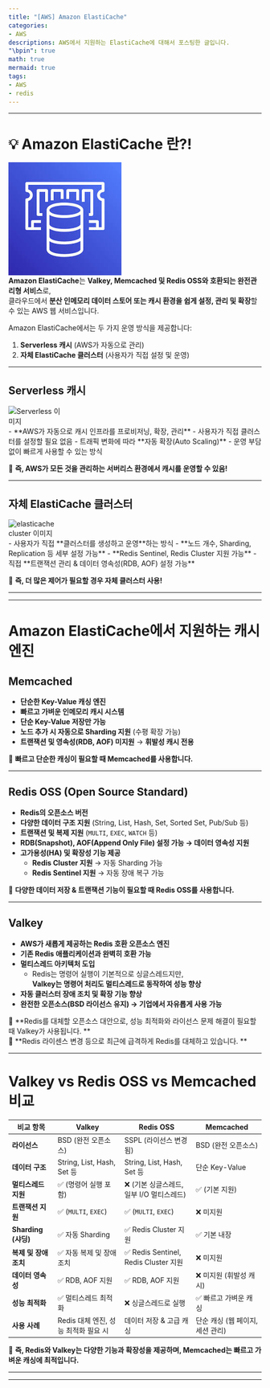 ```yaml
---
title: "[AWS] Amazon ElastiCache"
categories:
- AWS
descriptions: AWS에서 지원하는 ElastiCache에 대해서 포스팅한 글입니다.
"\bpin": true
math: true
mermaid: true
tags:
- AWS
- redis
---
```


---
# 💡 Amazon ElastiCache 란?!



<img src="assets/img/docs/elasticache.jpeg" alt="aws  이미지" style="float: left; margin-right: 500px;">

**Amazon ElastiCache**는 **Valkey, Memcached 및 Redis OSS와 호환되는 완전관리형 서비스**로,  
클라우드에서 **분산 인메모리 데이터 스토어 또는 캐시 환경을 쉽게 설정, 관리 및 확장**할 수 있는 AWS 웹 서비스입니다.

Amazon ElastiCache에서는 두 가지 운영 방식을 제공합니다:

1. **Serverless 캐시** (AWS가 자동으로 관리)
2. **자체 ElastiCache 클러스터** (사용자가 직접 설정 및 운영)

---

## Serverless 캐시

<img src="assets/img/docs/스크린샷 2025-02-20 오후 2.25.50.png" alt="Serverless 이미지" style="float: left; margin-right: 400px;">
-  **AWS가 자동으로 캐시 인프라를 프로비저닝, 확장, 관리**  
-  사용자가 직접 클러스터를 설정할 필요 없음  
-  트래픽 변화에 따라 **자동 확장(Auto Scaling)**  
-  운영 부담 없이 빠르게 사용할 수 있는 방식  

📌 **즉, AWS가 모든 것을 관리하는 서버리스 환경에서 캐시를 운영할 수 있음!**  

---

## 자체 ElastiCache 클러스터

<img src="assets/img/docs/스크린샷 2025-02-20 오후 2.27.16.png" alt="elasticache cluster 이미지" style="float: left; margin-right: 400px;">
-  사용자가 직접 **클러스터를 생성하고 운영**하는 방식  
-  **노드 개수, Sharding, Replication 등 세부 설정 가능**  
-  **Redis Sentinel, Redis Cluster 지원 가능**  
-  직접 **트랜잭션 관리 & 데이터 영속성(RDB, AOF) 설정 가능**  

📌 **즉, 더 많은 제어가 필요할 경우 자체 클러스터 사용!**  





---
---

#  Amazon ElastiCache에서 지원하는 캐시 엔진

## **Memcached**
- **단순한 Key-Value 캐싱 엔진**  
- **빠르고 가벼운 인메모리 캐시 시스템**  
- **단순 Key-Value 저장만 가능**  
- **노드 추가 시 자동으로 Sharding 지원** (수평 확장 가능)  
- **트랜잭션 및 영속성(RDB, AOF) 미지원** → **휘발성 캐시 전용**  

📌 **빠르고 단순한 캐싱이 필요할 때 Memcached를 사용합니다.**  

---

## **Redis OSS (Open Source Standard)**
- **Redis의 오픈소스 버전**  
- **다양한 데이터 구조 지원** (String, List, Hash, Set, Sorted Set, Pub/Sub 등)  
- **트랜잭션 및 복제 지원** (`MULTI`, `EXEC`, `WATCH` 등)  
- **RDB(Snapshot), AOF(Append Only File) 설정 가능 → 데이터 영속성 지원**  
- **고가용성(HA) 및 확장성 기능 제공**  
   - **Redis Cluster 지원** → 자동 Sharding 가능  
   - **Redis Sentinel 지원** → 자동 장애 복구 가능  

📌 **다양한 데이터 저장 & 트랜잭션 기능이 필요할 때 Redis OSS를 사용합니다.**  

---

## **Valkey**
- **AWS가 새롭게 제공하는 Redis 호환 오픈소스 엔진**  
- **기존 Redis 애플리케이션과 완벽히 호환 가능**  
- **멀티스레드 아키텍처 도입**  
   - Redis는 명령어 실행이 기본적으로 싱글스레드지만,  
     **Valkey는 명령어 처리도 멀티스레드로 동작하여 성능 향상**  
- **자동 클러스터 장애 조치 및 확장 기능 향상**  
- **완전한 오픈소스(BSD 라이선스 유지) → 기업에서 자유롭게 사용 가능**  

📌 **Redis를 대체할 오픈소스 대안으로, 성능 최적화와 라이선스 문제 해결이 필요할 때 Valkey가 사용됩니다. **  
📌 **Redis 라이센스 변경 등으로 최근에 급격하게 Redis를 대체하고 있습니다. **  

---

# Valkey vs Redis OSS vs Memcached 비교

| **비교 항목** | **Valkey** | **Redis OSS** | **Memcached** |
|-------------|------------|--------------|--------------|
| **라이선스** | BSD (완전 오픈소스) | SSPL (라이선스 변경됨) | BSD (완전 오픈소스) |
| **데이터 구조** | String, List, Hash, Set 등 | String, List, Hash, Set 등 | 단순 Key-Value |
| **멀티스레드 지원** | ✅ (명령어 실행 포함) | ❌ (기본 싱글스레드, 일부 I/O 멀티스레드) | ✅ (기본 지원) |
| **트랜잭션 지원** | ✅ (`MULTI`, `EXEC`) | ✅ (`MULTI`, `EXEC`) | ❌ 미지원 |
| **Sharding (샤딩)** | ✅ 자동 Sharding | ✅ Redis Cluster 지원 | ✅ 기본 내장 |
| **복제 및 장애 조치** | ✅ 자동 복제 및 장애 조치 | ✅ Redis Sentinel, Redis Cluster 지원 | ❌ 미지원 |
| **데이터 영속성** | ✅ RDB, AOF 지원 | ✅ RDB, AOF 지원 | ❌ 미지원 (휘발성 캐시) |
| **성능 최적화** | ✅ 멀티스레드 최적화 | ❌ 싱글스레드로 실행 | ✅ 빠르고 가벼운 캐싱 |
| **사용 사례** | Redis 대체 엔진, 성능 최적화 필요 시 | 데이터 저장 & 고급 캐싱 | 단순 캐싱 (웹 페이지, 세션 관리) |

📌 **즉, Redis와 Valkey는 다양한 기능과 확장성을 제공하며, Memcached는 빠르고 가벼운 캐싱에 최적입니다.**  




---
---
